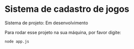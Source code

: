 <h1>Sistema de cadastro de jogos</h1>

Sistema de projeto: Em desenvolvimento

Para rodar esse projeto na sua máquina, por favor digite:

```
node app.js
```
